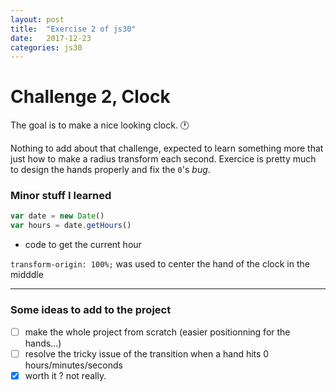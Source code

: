 ```yaml
---
layout: post
title:  "Exercise 2 of js30"
date:   2017-12-23
categories: js30
---
```


# Challenge 2, Clock
The goal is to make a nice looking clock. :clock1:

Nothing to add about that challenge, expected to learn something more that just how to make a radius transform each second.
Exercice is pretty much to design the hands properly and fix the `0`'s _bug_.

### Minor stuff I learned
```js
var date = new Date()
var hours = date.getHours()
```

+ code to get the current hour

`transform-origin: 100%;` was used to center the hand of the clock in the midddle

---
### Some ideas to add to the project

* [ ] make the whole project from scratch (easier positionning for the hands...)
* [ ] resolve the tricky issue of the transition when a hand hits 0 hours/minutes/seconds
* [x] worth it ? not really.
